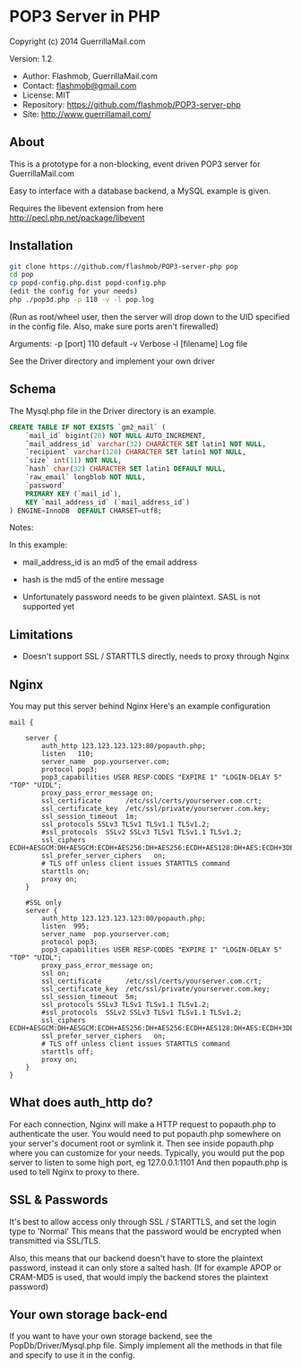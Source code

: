 POP3 Server in PHP
=========

Copyright (c) 2014 GuerrillaMail.com

Version: 1.2
- Author: Flashmob, GuerrillaMail.com
- Contact: flashmob@gmail.com
- License: MIT
- Repository: https://github.com/flashmob/POP3-server-php
- Site: http://www.guerrillamail.com/


About
----

This is a prototype for a non-blocking, event driven POP3 server for GuerrillaMail.com

Easy to interface with a database backend, a MySQL example is given.

Requires the libevent extension from here http://pecl.php.net/package/libevent

Installation
--------------


```sh
git clone https://github.com/flashmob/POP3-server-php pop
cd pop
cp popd-config.php.dist popd-config.php
(edit the config for your needs)
php ./pop3d.php -p 110 -v -l pop.log
```

(Run as root/wheel user, then the server will drop down to the UID specified in the config file.
Also, make sure ports aren't firewalled)

Arguments:
-p [port]     110 default
-v            Verbose
-l [filename] Log file


See the Driver directory and implement your own driver


Schema
-----------
The Mysql.php file in the Driver directory is an example.

```sql
CREATE TABLE IF NOT EXISTS `gm2_mail` (
    `mail_id` bigint(20) NOT NULL AUTO_INCREMENT,
    `mail_address_id` varchar(32) CHARACTER SET latin1 NOT NULL,
    `recipient` varchar(128) CHARACTER SET latin1 NOT NULL,
    `size` int(11) NOT NULL,
    `hash` char(32) CHARACTER SET latin1 DEFAULT NULL,
    `raw_email` longblob NOT NULL,
    `password`
    PRIMARY KEY (`mail_id`),
    KEY `mail_address_id` (`mail_address_id`)
) ENGINE=InnoDB  DEFAULT CHARSET=utf8;
```

Notes:

In this example:

- mail_address_id is an md5 of the email address

- hash is the md5 of the entire message

- Unfortunately password needs to be given plaintext. SASL is not supported yet

Limitations
--------------

- Doesn't support SSL / STARTTLS directly, needs to proxy through Nginx

Nginx
---------------
You may put this server behind Nginx
Here's an example configuration


```
mail {

    server {
        auth_http 123.123.123.123:80/popauth.php;
        listen   110;
        server_name  pop.yourserver.com;
        protocol pop3;
        pop3_capabilities USER RESP-CODES "EXPIRE 1" "LOGIN-DELAY 5" "TOP" "UIDL";
        proxy_pass_error_message on;
        ssl_certificate      /etc/ssl/certs/yourserver.com.crt;
        ssl_certificate_key  /etc/ssl/private/yourserver.com.key;
        ssl_session_timeout  1m;
        ssl_protocols SSLv3 TLSv1 TLSv1.1 TLSv1.2;
        #ssl_protocols  SSLv2 SSLv3 TLSv1 TLSv1.1 TLSv1.2;
        ssl_ciphers  ECDH+AESGCM:DH+AESGCM:ECDH+AES256:DH+AES256:ECDH+AES128:DH+AES:ECDH+3DES:DH+3DES:RSA+AESGCM:RSA+AES:RSA+3DES:!aNULL:!MD5:!DSS;
        ssl_prefer_server_ciphers   on;
        # TLS off unless client issues STARTTLS command
        starttls on;
        proxy on;
    }
    
    #SSL only 
    server {
        auth_http 123.123.123.123:80/popauth.php;
        listen  995;
        server_name  pop.yourserver.com;
        protocol pop3;
        pop3_capabilities USER RESP-CODES "EXPIRE 1" "LOGIN-DELAY 5" "TOP" "UIDL";
        proxy_pass_error_message on;
        ssl on;
        ssl_certificate      /etc/ssl/certs/yourserver.com.crt;
        ssl_certificate_key  /etc/ssl/private/yourserver.com.key;
        ssl_session_timeout  5m;
        ssl_protocols SSLv3 TLSv1 TLSv1.1 TLSv1.2;
        #ssl_protocols  SSLv2 SSLv3 TLSv1 TLSv1.1 TLSv1.2;
        ssl_ciphers  ECDH+AESGCM:DH+AESGCM:ECDH+AES256:DH+AES256:ECDH+AES128:DH+AES:ECDH+3DES:DH+3DES:RSA+AESGCM:RSA+AES:RSA+3DES:!aNULL:!MD5:!DSS;
        ssl_prefer_server_ciphers   on;
        # TLS off unless client issues STARTTLS command
        starttls off;
        proxy on;
    }
}

```

What does auth_http do?
------------------

For each connection, Nginx will make a HTTP request to popauth.php to authenticate the user.
You would need to put popauth.php somewhere on your server's document root or symlink it.
Then see inside popauth.php where you can customize for your needs.
Typically, you would put the pop server to listen to some high port, eg 127.0.0.1:1101
And then popauth.php is used to tell Nginx to proxy to there.

SSL & Passwords
---------------

It's best to allow access only through SSL / STARTTLS, and set the login type to 'Normal'
This means that the password would be encrypted when transmitted via SSL/TLS.

Also, this means that our backend doesn't have to store the plaintext password, instead it can only store a salted hash.
(If for example APOP or CRAM-MD5 is used, that would imply the backend stores the plaintext password)

Your own storage back-end
--------------
If you want to have your own storage backend, see the PopDb/Driver/Mysql.php file. Simply implement all the methods
in that file and specify to use it in the config.